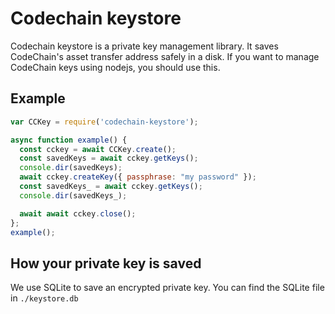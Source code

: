 Codechain keystore
===================

Codechain keystore is a private key management library. It saves CodeChain's asset transfer address safely in a disk. If you want to manage CodeChain keys using nodejs, you should use this.

Example
-----------

```js
var CCKey = require('codechain-keystore');

async function example() {
  const cckey = await CCKey.create();
  const savedKeys = await cckey.getKeys();
  console.dir(savedKeys);
  await cckey.createKey({ passphrase: "my password" });
  const savedKeys_ = await cckey.getKeys();
  console.dir(savedKeys_);

  await await cckey.close();
};
example();

```

How your private key is saved
-------------------

We use SQLite to save an encrypted private key. You can find the SQLite file in `./keystore.db`
